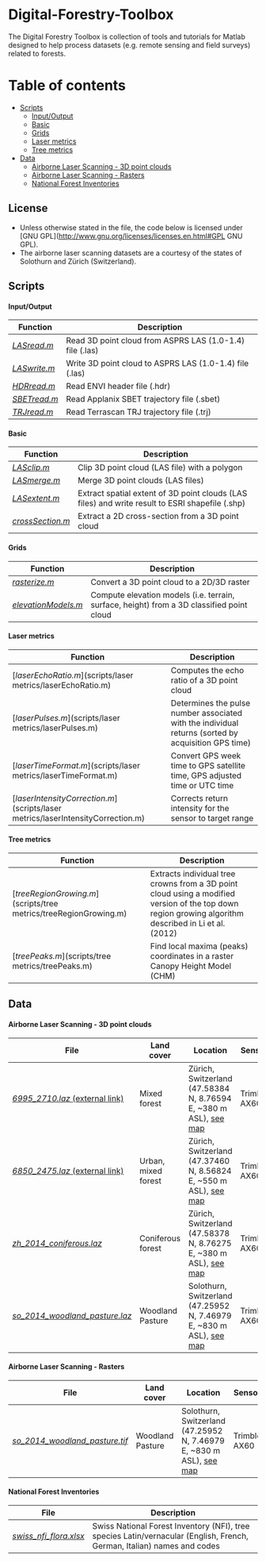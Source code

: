 # Digital-Forestry-Toolbox
The Digital Forestry Toolbox is collection of tools and tutorials for Matlab designed to help process datasets (e.g. remote sensing and field surveys) related to forests.


# Table of contents

+ [Scripts](#scripts)
  - [Input/Output](#scripts-1)
  - [Basic](#scripts-2)
  - [Grids](#scripts-3)
  - [Laser metrics](#scripts-4)
  - [Tree metrics](#scripts-5)
+ [Data](#data)
  - [Airborne Laser Scanning - 3D point clouds](#data-1)
  - [Airborne Laser Scanning - Rasters](#data-2)
  - [National Forest Inventories](#data-3)

## License

* Unless otherwise stated in the file, the code below is licensed under [GNU GPL](http://www.gnu.org/licenses/licenses.en.html#GPL GNU GPL).
* The airborne laser scanning datasets are a courtesy of the states of Solothurn and Zürich (Switzerland). 

## Scripts <a id="scripts"></a>

#### Input/Output <a id="scripts-1"></a>

| Function        | Description                                                       | 
| --------------- | ----------------------------------------------------------------- | 
| [*LASread.m*](scripts/io/las/LASread.m)     | Read 3D point cloud from ASPRS LAS (1.0-1.4) file (.las)          | 
| [*LASwrite.m*](scripts/io/las/LASwrite.m)    | Write 3D point cloud to ASPRS LAS (1.0-1.4) file (.las)           | 
| [*HDRread.m*](scripts/io/envi/HDRread.m)    | Read ENVI header file (.hdr)                                      | 
| [*SBETread.m*](scripts/io/sbet/SBETread.m)    | Read Applanix SBET trajectory file (.sbet)                        | 
| [*TRJread.m*](scripts/io/trj/TRJread.m)     | Read Terrascan TRJ trajectory file (.trj)                         | 

#### Basic <a id="scripts-2"></a>

| Function         | Description                                                       | 
| ---------------- | ----------------------------------------------------------------- | 
| [*LASclip.m*](scripts/basic/LASclip.m)      | Clip 3D point cloud (LAS file) with a polygon               |
| [*LASmerge.m*](scripts/basic/LASmerge.m)     | Merge 3D point clouds (LAS files)                           | 
| [*LASextent.m*](scripts/basic/LASextent.m)    | Extract spatial extent of 3D point clouds (LAS files) and write result to ESRI shapefile (.shp) | 
| [*crossSection.m*](scripts/crossSection.m) | Extract a 2D cross-section from a 3D point cloud| 

#### Grids <a id="scripts-3"></a>

| Function        | Description                                                       | 
| --------------- | ----------------------------------------------------------------- | 
| [*rasterize.m*](scripts/grids/rasterize.m) | Convert a 3D point cloud to a 2D/3D raster | 
| [*elevationModels.m*](scripts/grids/elevationModels.m) | Compute elevation models (i.e. terrain, surface, height) from a 3D classified point cloud | 

#### Laser metrics <a id="scripts-4"></a>

| Function           | Description                                                       | 
| ------------------ | ----------------------------------------------------------------- | 
| [*laserEchoRatio.m*](scripts/laser metrics/laserEchoRatio.m) | Computes the echo ratio of a 3D point cloud                       | 
| [*laserPulses.m*](scripts/laser metrics/laserPulses.m)     | Determines the pulse number associated with the individual returns (sorted by acquisition GPS time) |
| [*laserTimeFormat.m*](scripts/laser metrics/laserTimeFormat.m) | Convert GPS week time to GPS satellite time, GPS adjusted time or UTC time |
| [*laserIntensityCorrection.m*](scripts/laser metrics/laserIntensityCorrection.m) | Corrects return intensity for the sensor to target range |


#### Tree metrics <a id="scripts-5"></a>

| Function           | Description                                                       | 
| ------------------ | ----------------------------------------------------------------- | 
| [*treeRegionGrowing.m*](scripts/tree metrics/treeRegionGrowing.m) |  Extracts individual tree crowns from a 3D point cloud using a modified version of the top down region growing algorithm described in Li et al. (2012) | 
| [*treePeaks.m*](scripts/tree metrics/treePeaks.m) | Find local maxima (peaks) coordinates in a raster Canopy Height Model (CHM) |

## Data <a id="data"></a>

#### Airborne Laser Scanning - 3D point clouds <a id="data-1"></a>

| File | Land cover | Location | Sensor | Date |
| ------------------------- | ---------- | ----------------------------------------------------------------- | ------------ | ----------------- |
| [*6995_2710.laz* (external link)][1] | Mixed forest | Zürich, Switzerland (47.58384 N, 8.76594 E, ~380 m ASL), [see map][2] | Trimble AX60 | March 10-13, 2014 |
| [*6850_2475.laz* (external link)][3] | Urban, mixed forest | Zürich, Switzerland (47.37460 N, 8.56824 E, ~550 m ASL), [see map][4] | Trimble AX60 | April 2, 2014 |
| [*zh_2014_coniferous.laz*](data/measurements/vector/als/zh_2014_coniferous.laz) | Coniferous forest | Zürich, Switzerland (47.58378 N, 8.76275 E, ~380 m ASL), [see map][5] | Trimble AX60 | March 10-13, 2014 |
| [*so_2014_woodland_pasture.laz*](data/measurements/vector/als/so_2014_woodland_pasture.laz) | Woodland Pasture | Solothurn, Switzerland (47.25952 N, 7.46979 E, ~830 m ASL), [see map][6] | Trimble AX60 | April 7, 2014 |

#### Airborne Laser Scanning - Rasters <a id="data-2"></a>
| File | Land cover | Location | Sensor | Date |
| ------------------------- | ---------- | ----------------------------------------------------------------- | ------------ | ----------------- |
| [*so_2014_woodland_pasture.tif*](data/measurements/raster/chm/so_2014_woodland_pasture.tif) | Woodland Pasture | Solothurn, Switzerland (47.25952 N, 7.46979 E, ~830 m ASL), [see map][6] | Trimble AX60 | April 7, 2014 |


#### National Forest Inventories <a id="data-3"></a>

| File                      | Description                                                       |
| ------------------------- | ----------------------------------------------------------------- |
| [*swiss_nfi_flora.xlsx*](/data/reference/tabular/nfi/swiss_nfi_flora.xlsx) | Swiss National Forest Inventory (NFI), tree species Latin/vernacular (English, French, German, Italian) names and codes |


[1]: http://maps.zh.ch/download/hoehen/2014/lidar/6995_2710.laz
[2]: https://map.geo.admin.ch/?topic=ech&lang=fr&bgLayer=ch.swisstopo.swissimage&layers=ch.swisstopo.zeitreihen,ch.bfs.gebaeude_wohnungs_register,ch.bafu.wrz-wildruhezonen_portal,ch.swisstopo.swisstlm3d-wanderwege&layers_visibility=false,false,false,false&layers_timestamp=18641231,,,&X=271212&Y=699817&zoom=10&crosshair=marker                                           

[3]: http://maps.zh.ch/download/hoehen/2014/lidar/6850_2475.laz
[4]: https://map.geo.admin.ch/?topic=ech&lang=fr&bgLayer=ch.swisstopo.swissimage&layers=ch.swisstopo.zeitreihen,ch.bfs.gebaeude_wohnungs_register,ch.bafu.wrz-wildruhezonen_portal,ch.swisstopo.swisstlm3d-wanderwege&layers_visibility=false,false,false,false&layers_timestamp=18641231,,,&X=247761&Y=685308&zoom=9&crosshair=marker

[5]:https://map.geo.admin.ch/?topic=ech&lang=fr&bgLayer=ch.swisstopo.swissimage&layers=ch.swisstopo.zeitreihen,ch.bfs.gebaeude_wohnungs_register,ch.bav.haltestellen-oev,ch.swisstopo.swisstlm3d-wanderwege&layers_visibility=false,false,false,false&layers_timestamp=18641231,,,&X=271187&Y=699615&zoom=11&crosshair=marker

[6]:https://map.geo.admin.ch/?topic=ech&lang=fr&bgLayer=ch.swisstopo.swissimage&layers=ch.swisstopo.zeitreihen,ch.bfs.gebaeude_wohnungs_register,ch.bav.haltestellen-oev,ch.swisstopo.swisstlm3d-wanderwege&layers_visibility=false,false,false,false&layers_timestamp=18641231,,,&X=234291&Y=602359&zoom=11&crosshair=marker
